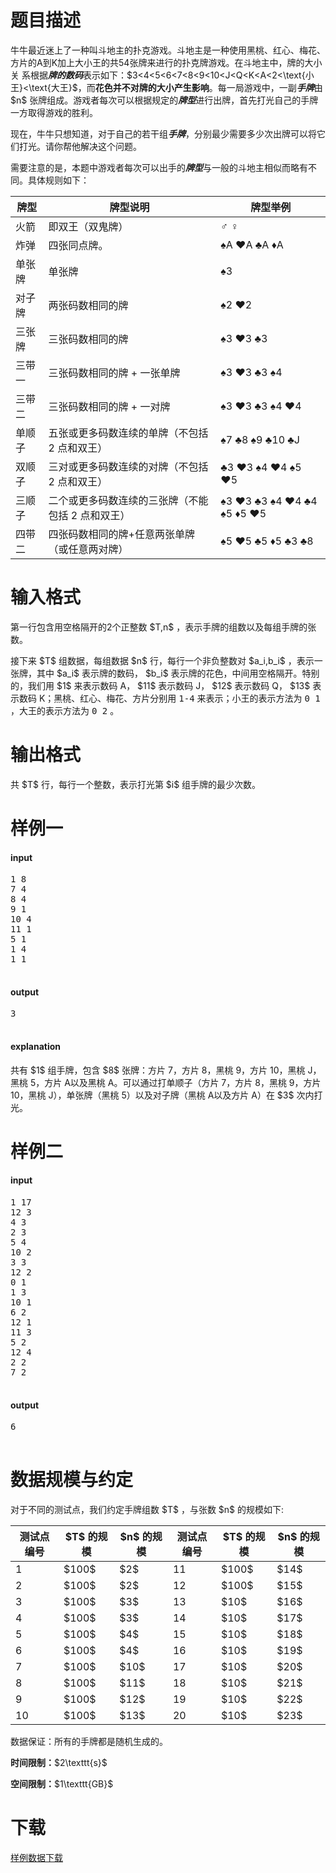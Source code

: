 # 题目描述

<p>牛牛最近迷上了一种叫斗地主的扑克游戏。斗地主是一种使用黑桃、红心、梅花、方片的A到K加上大小王的共54张牌来进行的扑克牌游戏。在斗地主中，牌的大小关 系根据<strong><em>牌的数码</em></strong>表示如下：$3&lt;4&lt;5&lt;6&lt;7&lt;8&lt;9&lt;10&lt;J&lt;Q&lt;K&lt;A&lt;2&lt;\text{小王}&lt;\text{大王}$，而<strong>花色并不对牌的大小产生影响</strong>。每一局游戏中，一副<strong><em>手牌</em></strong>由 $n$ 张牌组成。游戏者每次可以根据规定的<strong><em>牌型</em></strong>进行出牌，首先打光自己的手牌一方取得游戏的胜利。</p>
<p>现在，牛牛只想知道，对于自己的若干组<strong><em>手牌</em></strong>，分别最少需要多少次出牌可以将它们打光。请你帮他解决这个问题。</p>
<p>需要注意的是，本题中游戏者每次可以出手的<strong><em>牌型</em></strong>与一般的斗地主相似而略有不同。具体规则如下：</p>
<div class="table-responsive">
    <table class="table table-bordered table-text-center table-vertical-middle"><thead><tr><th>牌型</th><th>牌型说明</th><th>牌型举例</th></tr></thead><tbody><tr><td>火箭</td><td>即双王（双鬼牌）</td><td>♂ ♀</td></tr><tr><td>炸弹</td><td>四张同点牌。</td><td>♠A ♥A ♣A ♦A</td></tr><tr><td>单张牌</td><td>单张牌</td><td>♠3</td></tr><tr><td>对子牌</td><td>两张码数相同的牌</td><td>♠2 ♥2</td></tr><tr><td>三张牌</td><td>三张码数相同的牌</td><td>♠3 ♥3 ♣3</td></tr><tr><td>三带一</td><td>三张码数相同的牌 + 一张单牌</td><td>♠3 ♥3 ♣3 ♠4</td></tr><tr><td>三带二</td><td>三张码数相同的牌 + 一对牌</td><td>♠3 ♥3 ♣3 ♠4 ♥4</td></tr><tr><td>单顺子</td><td>五张或更多码数连续的单牌（不包括 2 点和双王）</td><td>♠7 ♣8 ♠9 ♣10 ♣J</td></tr><tr><td>双顺子</td><td>三对或更多码数连续的对牌（不包括 2 点和双王）</td><td>♣3 ♥3 ♠4 ♥4 ♠5 ♥5</td></tr><tr><td>三顺子</td><td>二个或更多码数连续的三张牌（不能包括 2 点和双王）</td><td>♠3 ♥3 ♣3 ♠4 ♥4 ♣4 ♠5 ♦5 ♥5</td></tr><tr><td>四带二</td><td>四张码数相同的牌+任意两张单牌（或任意两对牌）</td><td>♠5 ♥5 ♣5 ♦5 ♣3 ♣8</td></tr></tbody></table></div>



# 输入格式


<p>第一行包含用空格隔开的2个正整数 $T,n$ ，表示手牌的组数以及每组手牌的张数。</p>
<p>接下来 $T$ 组数据，每组数据 $n$ 行，每行一个非负整数对 $a_i,b_i$ ，表示一张牌，其中 $a_i$ 表示牌的数码， $b_i$ 表示牌的花色，中间用空格隔开。特别的，我们用 $1$ 来表示数码 A， $11$ 表示数码 J， $12$ 表示数码 Q， $13$ 表示数码 K；黑桃、红心、梅花、方片分别用 <samp>1-4</samp> 来表示；小王的表示方法为 <samp>0 1</samp> ，大王的表示方法为 <samp>0 2</samp> 。</p>

# 输出格式


<p>共 $T$ 行，每行一个整数，表示打光第 $i$ 组手牌的最少次数。</p>

# 样例一


<h4>input</h4>
<pre>1 8
7 4
8 4
9 1
10 4
11 1
5 1
1 4
1 1

</pre>

<h4>output</h4>
<pre>3

</pre>

<h4>explanation</h4>
<p>共有 $1$ 组手牌，包含 $8$ 张牌：方片 7，方片 8，黑桃 9，方片 10，黑桃 J，黑桃 5，方片 A以及黑桃 A。可以通过打单顺子（方片 7，方片 8，黑桃 9，方片 10，黑桃 J），单张牌（黑桃 5）以及对子牌（黑桃 A以及方片 A）在 $3$ 次内打光。</p>

# 样例二


<h4>input</h4>
<pre>1 17
12 3
4 3
2 3
5 4
10 2
3 3
12 2
0 1
1 3
10 1
6 2
12 1
11 3
5 2
12 4
2 2
7 2

</pre>

<h4>output</h4>
<pre>6

</pre>



# 数据规模与约定


<p>对于不同的测试点，我们约定手牌组数 $T$ ，与张数 $n$ 的规模如下:</p>
<div class="table-responsive">
    <table class="table table-bordered table-text-center table-vertical-middle"><thead><tr><th>测试点编号</th><th>$T$ 的规模</th><th>$n$ 的规模</th><th>测试点编号</th><th>$T$ 的规模</th><th>$n$ 的规模</th></tr></thead><tbody><tr><td>1</td><td>$100$</td><td>$2$</td><td>11</td><td>$100$</td><td>$14$</td></tr><tr><td>2</td><td>$100$</td><td>$2$</td><td>12</td><td>$100$</td><td>$15$</td></tr><tr><td>3</td><td>$100$</td><td>$3$</td><td>13</td><td>$10$</td><td>$16$</td></tr><tr><td>4</td><td>$100$</td><td>$3$</td><td>14</td><td>$10$</td><td>$17$</td></tr><tr><td>5</td><td>$100$</td><td>$4$</td><td>15</td><td>$10$</td><td>$18$</td></tr><tr><td>6</td><td>$100$</td><td>$4$</td><td>16</td><td>$10$</td><td>$19$</td></tr><tr><td>7</td><td>$100$</td><td>$10$</td><td>17</td><td>$10$</td><td>$20$</td></tr><tr><td>8</td><td>$100$</td><td>$11$</td><td>18</td><td>$10$</td><td>$21$</td></tr><tr><td>9</td><td>$100$</td><td>$12$</td><td>19</td><td>$10$</td><td>$22$</td></tr><tr><td>10</td><td>$100$</td><td>$13$</td><td>20</td><td>$10$</td><td>$23$</td></tr></tbody></table></div>

<p>数据保证：所有的手牌都是随机生成的。</p>
<p><strong>时间限制：</strong>$2\texttt{s}$</p>
<p><strong>空间限制：</strong>$1\texttt{GB}$</p>

# 下载


<p><a href="/download.php?type=problem&amp;id=147">样例数据下载</a></p>
